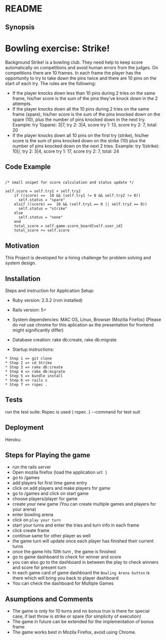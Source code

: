# README
## Synopsis

# Bowling exercise: Strike!

Background
Strike! is a bowling club. They need help to keep score automatically on
competitions and avoid human errors from the judges.
On competitions there are 10 frames. In each frame the player has the opportunity
to try to take down the pins twice and there are 10 pins on the start of each try.
The rules are the following:
- If the player knocks down less than 10 pins during 2 tries on the same frame,
his/her score is the sum of the pins they’ve knock down in the 2 attempts.
- If the player knocks down all the 10 pins during 2 tries on the same frame
(spare), his/her score is the sum of the pins knocked down on the spare (10),
plus the number of pins knocked down in the next try.
Example: try 1(spare): 3|7, try 2: 3|4, score try 1: 13, score try 2: 7, total: 20
- If the player knocks down all 10 pins on the first try (strike), his/her score is
the sum of pins knocked down on the strike (10) plus the number of pins
knocked down on the next 2 tries.
Example: try 1(strike): 10|/, try 2: 3|4, score try 1: 17, score try 2: 7, total: 24

## Code Example

```

/* small snipet for score calculation and status update */

self.score = self.try1 + self.try2
    if ((score) ==  10 && (self.try1 != 0 && self.try2 != 0))
      self.status = "spare"
    elsif ((score) ==  10 && (self.try1 == 0 || self.try2 == 0))
      self.status = "strike"
    else
      self.status = "none"
    end
    total_score = self.game.score_board[self.user_id]
    total_score += self.score
```

## Motivation

This Project is developed for a hiring challenge for problem solving and system design.

## Installation

Steps and instruction for Application Setup:

* Ruby version: 2.3.2 (rvm installed)

* Rails version: 5+

* System dependencies: MAC OS, Linux, Browser (Mozilla Firefox) (Please do not use chrome for this aplication as the presentation for frontend might significantly differ)

* Database creation: rake db:create, rake db:migrate

* Startup instructions: 

```
* Step 1 => git clone 
* Step 2 => cd Strike
* Step 3 => rake db:create
* Step 4 => rake db:migrate
* Step 5 => bundle install 
* Step 6 => rails s
* Step 7 => rspec .
```

## Tests

run the test suite: Rspec is used ( rspec .) --command for test suit

## Deployment

Heroku: 

## Steps for Playing the game

* run the rails server
* Open mozila firefox (load the application url:``` ```)
* go to /games
* add players for first time game entry
* click on add players and make players for game
* go to /games and click on start game 
* choose players/player for game
* create your new game (You can create multiple games and players for your arena)
* enter bowling arena
* click on ```play your turn```
* start your turns and enter the tries and turn info in each frame 
* click create frame
* continue same for other player as well
* the game turn will update once each player has finished their current turns
* once the game hits 10th turn , the game is finished
* go to game dashboard to check for winner and score
* you can also go to the dashboard in between the play to check winners and score for present turn
* In each game card of game dashboard the ```Bowling Arena button``` is there which will bring you back to player dashboard
* You can check the dashboard for Multiple Games

## Asumptions and Comments

* The game is only for 10 turns and no bonus trun is there for special case, if last throw is strike or spare (for simplicity of execution)
* The game in future can be extended for the implementation of bonus frame
* The game works best in Mozila Firefox, avoid using Chrome.










